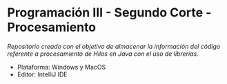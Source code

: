 # Programación III - Segundo Corte - Procesamiento

_Repositorio creado con el objetivo de almacenar la información del código referente a procesamiento de Hilos en Java con el uso de librerías._

- Plataforma: Windows y MacOS
- Editor: IntelliJ IDE
